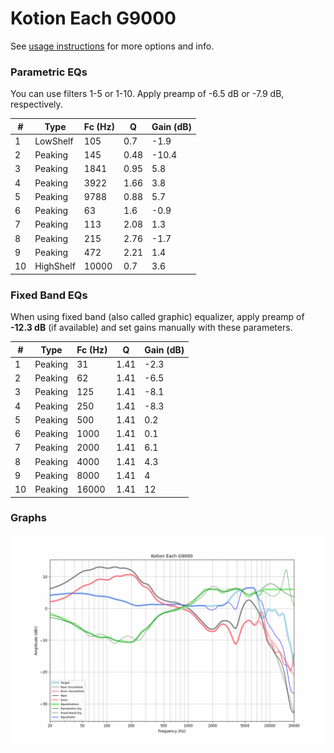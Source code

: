 # Kotion Each G9000
See [usage instructions](https://github.com/jaakkopasanen/AutoEq#usage) for more options and info.

### Parametric EQs
You can use filters 1-5 or 1-10. Apply preamp of -6.5 dB or -7.9 dB, respectively.

|   # | Type      |   Fc (Hz) |    Q |   Gain (dB) |
|-----|-----------|-----------|------|-------------|
|   1 | LowShelf  |       105 | 0.7  |        -1.9 |
|   2 | Peaking   |       145 | 0.48 |       -10.4 |
|   3 | Peaking   |      1841 | 0.95 |         5.8 |
|   4 | Peaking   |      3922 | 1.66 |         3.8 |
|   5 | Peaking   |      9788 | 0.88 |         5.7 |
|   6 | Peaking   |        63 | 1.6  |        -0.9 |
|   7 | Peaking   |       113 | 2.08 |         1.3 |
|   8 | Peaking   |       215 | 2.76 |        -1.7 |
|   9 | Peaking   |       472 | 2.21 |         1.4 |
|  10 | HighShelf |     10000 | 0.7  |         3.6 |

### Fixed Band EQs
When using fixed band (also called graphic) equalizer, apply preamp of **-12.3 dB** (if available) and set gains manually with these parameters.

|   # | Type    |   Fc (Hz) |    Q |   Gain (dB) |
|-----|---------|-----------|------|-------------|
|   1 | Peaking |        31 | 1.41 |        -2.3 |
|   2 | Peaking |        62 | 1.41 |        -6.5 |
|   3 | Peaking |       125 | 1.41 |        -8.1 |
|   4 | Peaking |       250 | 1.41 |        -8.3 |
|   5 | Peaking |       500 | 1.41 |         0.2 |
|   6 | Peaking |      1000 | 1.41 |         0.1 |
|   7 | Peaking |      2000 | 1.41 |         6.1 |
|   8 | Peaking |      4000 | 1.41 |         4.3 |
|   9 | Peaking |      8000 | 1.41 |         4   |
|  10 | Peaking |     16000 | 1.41 |        12   |

### Graphs
![](./Kotion%20Each%20G9000.png)
